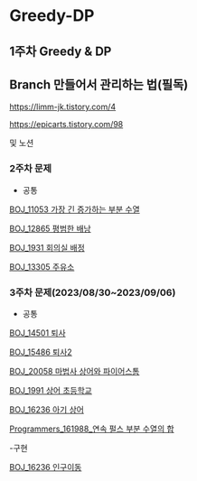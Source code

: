 # Greedy-DP
1주차 Greedy &amp; DP
---
## Branch 만들어서 관리하는 법(필독)

https://limm-jk.tistory.com/4

https://epicarts.tistory.com/98

및 노션

### 2주차 문제

- 공통

[BOJ_11053 가장 긴 증가하는 부분 수열](https://www.acmicpc.net/problem/11053)

[BOJ_12865 평범한 배낭](https://www.acmicpc.net/problem/12865)

[BOJ_1931 회의실 배정](https://www.acmicpc.net/problem/1931)

[BOJ_13305 주유소](https://www.acmicpc.net/problem/13305)

### 3주차 문제(2023/08/30~2023/09/06)

- 공통

[BOJ_14501 퇴사](https://www.acmicpc.net/problem/14501)

[BOJ_15486 퇴사2](https://www.acmicpc.net/problem/15486)

[BOJ_20058 마법사 상어와 파이어스톰](https://www.acmicpc.net/problem/20058)

[BOJ_1991 상어 초등학교](https://www.acmicpc.net/problem/21608)

[BOJ_16236 아기 상어](https://www.acmicpc.net/problem/16236)


[Programmers_161988_연속 펄스 부분 수열의 합](https://school.programmers.co.kr/learn/courses/30/lessons/161988)


-구현

[BOJ_16236 인구이동](https://www.acmicpc.net/problem/16234)



